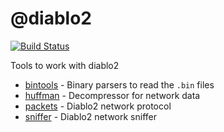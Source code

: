# @diablo2

[![Build Status](https://github.com/blacha/diablo2/workflows/Build/badge.svg)](https://github.com/blacha/diablo2/actions)

Tools to work with diablo2 

- [bintools](./packages/bintools) - Binary parsers to read the `.bin` files
- [huffman](./packages/huffman) - Decompressor for network data
- [packets](./packages/packets) - Diablo2 network protocol
- [sniffer](./packages/sniffer) - Diablo2 network sniffer
